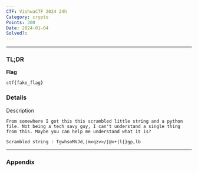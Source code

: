 ```yaml
---
CTF: VishwaCTF 2024 24h
Category: crypto
Points: 300
Date: 2024-01-04
Solved?:
---
```

----
### TL;DR

**Flag**

```
ctf{fake_flag}
```


### Details

Description
```
From somewhere I got this this scrambled little string and a python file. Not being a tech savy guy, I can't understand a single thing from this. Maybe you can help me understand what it is?

Scrambled string : TgwhsoMVJd,|mxqzv>/|@x+|l{}gp,lb
```


---
### Appendix


